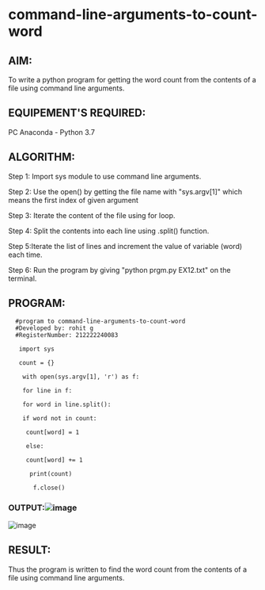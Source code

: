 # command-line-arguments-to-count-word
## AIM:
To write a python program for getting the word count from the contents of a file using command line arguments.
## EQUIPEMENT'S REQUIRED: 
PC
Anaconda - Python 3.7
## ALGORITHM: 
Step 1: Import sys module to use command line arguments.

Step 2: Use the open() by getting the file name with "sys.argv[1]" which
means the first index of given argument

Step 3: Iterate the content of the file using for loop.

Step 4: Split the contents into each line using .split() function.

Step 5:Iterate the list of lines and increment the value of variable (word) each
time.

Step 6: Run the program by giving "python prgm.py EX12.txt" on the
terminal.
## PROGRAM: 
      #program to command-line-arguments-to-count-word
      #Developed by: rohit g
      #RegisterNumber: 212222240083

       import sys

       count = {}

        with open(sys.argv[1], 'r') as f:

        for line in f:

        for word in line.split():

        if word not in count:

         count[word] = 1

         else:

         count[word] += 1

          print(count)

           f.close()


### OUTPUT:![image](https://github.com/rohitgunasekaran/command-line-arguments-to-count-word/assets/119404546/38166fd6-f35c-4f1c-8479-a64503dc30cd)
![image](https://github.com/rohitgunasekaran/command-line-arguments-to-count-word/assets/119404546/a227d7ad-fea4-44b3-8527-92fe9dbc49f4)





## RESULT:
Thus the program is written to find the word count from the contents of a file using command line arguments.
